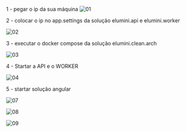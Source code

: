 1 - pegar o ip da sua máquina
![01](https://github.com/airesdiego/teste-pratico-elm/assets/141235688/c2350159-05ab-4092-9df1-64e0cdbefd3a)

2 - colocar o ip no app.settings da solução elumini.api e elumini.worker

![02](https://github.com/airesdiego/teste-pratico-elm/assets/141235688/0b0a7b4b-7ba4-4395-b024-3e80f6ed8f73)

3 - executar o docker compose da solução elumini.clean.arch

![03](https://github.com/airesdiego/teste-pratico-elm/assets/141235688/33e1524d-d770-43d6-80c4-bd145304dd30)

4 - Startar a API e o WORKER

![04](https://github.com/airesdiego/teste-pratico-elm/assets/141235688/d83b1834-913d-4422-bead-fe266b1b4043)

5 - startar solução angular

![07](https://github.com/airesdiego/teste-pratico-elm/assets/141235688/9024c095-997d-4966-ab53-e5b8a5bb434a)

![08](https://github.com/airesdiego/teste-pratico-elm/assets/141235688/4d6aa313-33f1-4bf4-b43a-2039ce636c1c)

![09](https://github.com/airesdiego/teste-pratico-elm/assets/141235688/87983ca9-d5b5-426f-a7ed-8bb58fbdbf0a)
